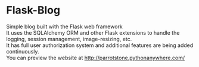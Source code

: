 # Flask-Blog
Simple blog built with the Flask web framework  
It uses the SQLAlchemy ORM and other Flask extensions to handle the logging, session management, image-resizing, etc.  
It has full user authorization system and additional features are being added continuously.  
You can preview the website at http://parrotstone.pythonanywhere.com/
